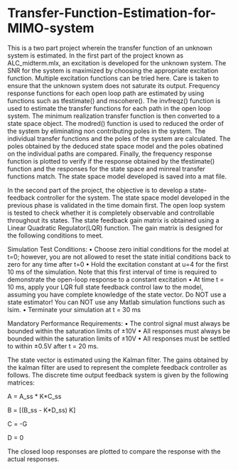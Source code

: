 # Transfer-Function-Estimation-for-MIMO-system

This is a two part project wherein the transfer function of an unknown system is estimated.
In the first part of the project known as ALC_midterm.mlx, an excitation is developed for the unknown system.
The SNR for the system is maximized by choosing the appropriate excitation function. Multiple excitation functions can be tried here.
Care is taken to ensure that the unknown system does not saturate its output.
Frequency response functions for each open loop path are estimated by using functions such as tfestimate() and mscohere().
The invfreqz() function is used to estimate the transfer functions for each path in the open loop system. 
The minimum realization transfer function is then converted to a state space object. The modred() function is used to reduced the order of the system by eliminating non contributing poles in the system.
The individual transfer functions and the poles of the system are calculated. The poles obtained by the deduced state space model and the poles obatined on the individual paths are compared.
Finally, the frequency response function is plotted to verify if the response obtained by the tfestimate() function and the responses for the state space and minreal transfer functions match.
The state space model developed is saved into a mat file.

In the second part of the project, the objective is to develop a state-feedback controller for the system. 
The state space model developed in the previous phase is validated in the time domain first.
The open loop system is tested to check whether it is completely observable and controllable throughout its states.
The state feedback gain matrix is obtained using a Linear Quadratic Regulator(LQR) function. The gain matrix is designed for the following conditions to meet.

Simulation Test Conditions:
• Choose zero initial conditions for the model at t=0; however, you are not allowed to reset the state initial conditions back to zero for any time after t=0
• Hold the excitation constant at u=4 for the first 10 ms of the simulation. Note that this first interval of time is required to demonstrate the open-loop response to a constant excitation
• At time t = 10 ms, apply your LQR full state feedback control law to the model, assuming you have complete knowledge of the state vector. Do NOT use a state estimator! You can NOT use any Matlab simulation functions such as lsim.
• Terminate your simulation at t = 30 ms

Mandatory Performance Requirements:
• The control signal must always be bounded within the saturation limits of ±10V
• All responses must always be bounded within the saturation limits of ±10V
• All responses must be settled to within ±0.5V after t = 20 ms.

The state vector is estimated using the Kalman filter. The gains obtained by the kalman filter are used to represent the complete feedback controller as follows. 
The discrete time output feedback system is given by the following matrices:

A = A_ss * K*C_ss

B = [(B_ss - K*D_ss) K]

C = -G

D = 0

The closed loop responses are plotted to compare the response with the actual responses. 
